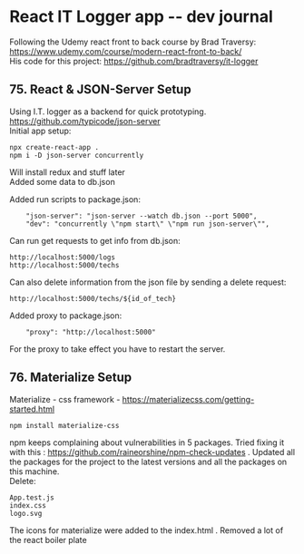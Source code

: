 # React IT Logger app -- dev journal

Following the Udemy react front to back course by Brad Traversy: https://www.udemy.com/course/modern-react-front-to-back/ \
His code for this project: https://github.com/bradtraversy/it-logger

## 75. React & JSON-Server Setup

Using I.T. logger as a backend for quick prototyping. \
https://github.com/typicode/json-server \
Initial app setup:

```
npx create-react-app .
npm i -D json-server concurrently
```

Will install redux and stuff later \
Added some data to db.json

Added run scripts to package.json:

```
    "json-server": "json-server --watch db.json --port 5000",
    "dev": "concurrently \"npm start\" \"npm run json-server\"",
```

Can run get requests to get info from db.json:

```
http://localhost:5000/logs
http://localhost:5000/techs
```

Can also delete information from the json file by sending a delete request:

```
http://localhost:5000/techs/${id_of_tech}
```

Added proxy to package.json:

```
    "proxy": "http://localhost:5000"
```

For the proxy to take effect you have to restart the server.

## 76. Materialize Setup

Materialize - css framework - https://materializecss.com/getting-started.html

```
npm install materialize-css
```

npm keeps complaining about vulnerabilities in 5 packages. Tried fixing it with this : https://github.com/raineorshine/npm-check-updates . Updated all the packages for the project to the latest versions and all the packages on this machine.\
Delete:

```
App.test.js
index.css
logo.svg
```

The icons for materialize were added to the index.html . Removed a lot of the react boiler plate
